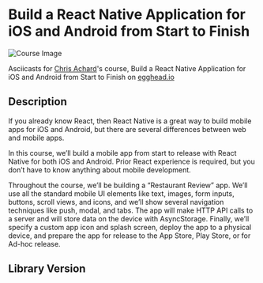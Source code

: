 # Build a React Native Application for iOS and Android from Start to Finish

![Course Image](https://d2eip9sf3oo6c2.cloudfront.net/tags/images/000/000/969/thumb/reactnativelogo.png)

Asciicasts for [Chris Achard](https://egghead.io/instructors/chris-achard)'s course, Build a React Native Application for iOS and Android from Start to Finish on [egghead.io](https://egghead.io//courses/build-a-react-native-application-for-ios-and-android-from-start-to-finish)

## Description
If you already know React, then React Native is a great way to build mobile apps for iOS and Android, but there are several differences between web and mobile apps.

In this course, we’ll build a mobile app from start to release with React Native for both iOS and Android.  Prior React experience is required, but you don’t have to know anything about mobile development.

Throughout the course, we’ll be building a “Restaurant Review” app.  We’ll use all the standard mobile UI elements like text, images, form inputs, buttons, scroll views, and icons, and we’ll show several navigation techniques like push, modal, and tabs.  The app will make HTTP API calls to a server and will store data on the device with AsyncStorage.  Finally, we’ll specify a custom app icon and splash screen, deploy the app to a physical device, and prepare the app for release to the App Store, Play Store, or for Ad-hoc release.

## Library Version
